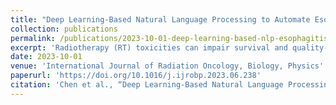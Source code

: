 ```yaml
---
title: "Deep Learning-Based Natural Language Processing to Automate Esophagitis Severity Grading from the Electronic Health Records"
collection: publications
permalink: /publications/2023-10-01-deep-learning-based-nlp-esophagitis.md
excerpt: 'Radiotherapy (RT) toxicities can impair survival and quality-of-life, yet their risk factors and optimal management are under-studied. Real-world evidence holds enormous potential to improve our understanding of RT adverse events, but this information is often only documented in clinic notes and cannot, at present, be automatically extracted. To address this unmet need, we developed natural language processing (NLP) algorithms to automatically identify the presence and severity of esophagitis from notes of patients treated with thoracic RT.'
date: 2023-10-01
venue: 'International Journal of Radiation Oncology, Biology, Physics'
paperurl: 'https://doi.org/10.1016/j.ijrobp.2023.06.238'
citation: 'Chen et al., “Deep Learning-Based Natural Language Processing to Automate Esophagitis Severity Grading from the Electronic Health Records.”'
---
```


